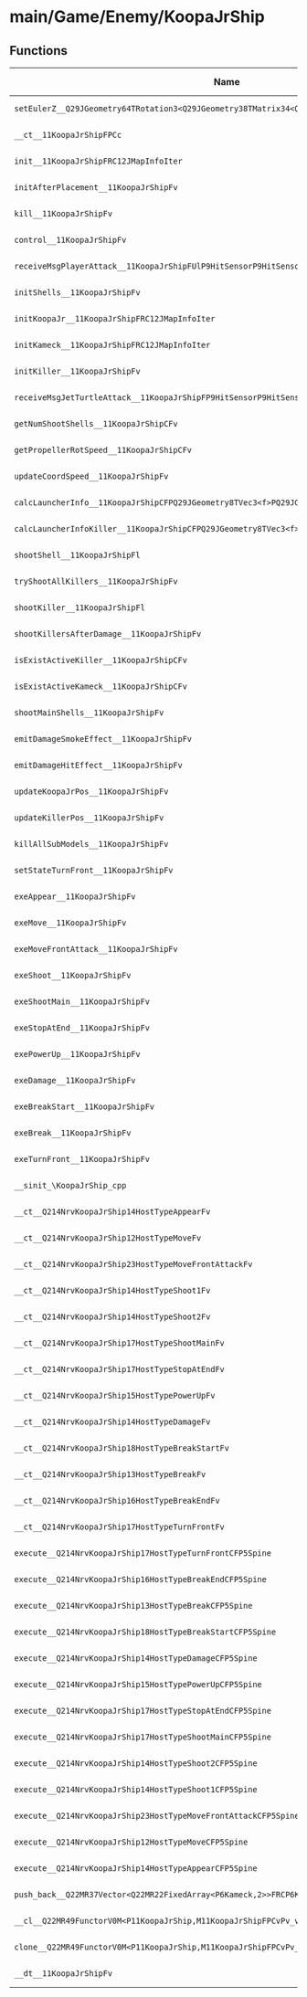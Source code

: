 # main/Game/Enemy/KoopaJrShip

## Functions

| Name | Address | Match % |
|------|---------|---------|
| `setEulerZ__Q29JGeometry64TRotation3<Q29JGeometry38TMatrix34<Q29JGeometry13SMatrix34C<f>>>Ff` | `0x801123BC` | :x: (0.0%) |
| `__ct__11KoopaJrShipFPCc` | `0x8011244C` | :x: (0.0%) |
| `init__11KoopaJrShipFRC12JMapInfoIter` | `0x80112534` | :x: (0.0%) |
| `initAfterPlacement__11KoopaJrShipFv` | `0x80112780` | :x: (0.0%) |
| `kill__11KoopaJrShipFv` | `0x801127B8` | :x: (0.0%) |
| `control__11KoopaJrShipFv` | `0x801127F0` | :x: (0.0%) |
| `receiveMsgPlayerAttack__11KoopaJrShipFUlP9HitSensorP9HitSensor` | `0x8011297C` | :x: (0.0%) |
| `initShells__11KoopaJrShipFv` | `0x801129E8` | :x: (0.0%) |
| `initKoopaJr__11KoopaJrShipFRC12JMapInfoIter` | `0x80112A58` | :x: (0.0%) |
| `initKameck__11KoopaJrShipFRC12JMapInfoIter` | `0x80112B24` | :x: (0.0%) |
| `initKiller__11KoopaJrShipFv` | `0x80112BA4` | :x: (0.0%) |
| `receiveMsgJetTurtleAttack__11KoopaJrShipFP9HitSensorP9HitSensor` | `0x80112C1C` | :x: (0.0%) |
| `getNumShootShells__11KoopaJrShipCFv` | `0x80112DCC` | :x: (0.0%) |
| `getPropellerRotSpeed__11KoopaJrShipCFv` | `0x80112E24` | :x: (0.0%) |
| `updateCoordSpeed__11KoopaJrShipFv` | `0x80112ED8` | :x: (0.0%) |
| `calcLauncherInfo__11KoopaJrShipCFPQ29JGeometry8TVec3<f>PQ29JGeometry8TVec3<f>l` | `0x80112FE4` | :x: (0.0%) |
| `calcLauncherInfoKiller__11KoopaJrShipCFPQ29JGeometry8TVec3<f>PQ29JGeometry8TVec3<f>l` | `0x80113058` | :x: (0.0%) |
| `shootShell__11KoopaJrShipFl` | `0x80113164` | :x: (0.0%) |
| `tryShootAllKillers__11KoopaJrShipFv` | `0x80113204` | :x: (0.0%) |
| `shootKiller__11KoopaJrShipFl` | `0x801132C8` | :x: (0.0%) |
| `shootKillersAfterDamage__11KoopaJrShipFv` | `0x80113354` | :x: (0.0%) |
| `isExistActiveKiller__11KoopaJrShipCFv` | `0x801133B0` | :x: (0.0%) |
| `isExistActiveKameck__11KoopaJrShipCFv` | `0x80113420` | :x: (0.0%) |
| `shootMainShells__11KoopaJrShipFv` | `0x801134B0` | :x: (0.0%) |
| `emitDamageSmokeEffect__11KoopaJrShipFv` | `0x801135FC` | :x: (0.0%) |
| `emitDamageHitEffect__11KoopaJrShipFv` | `0x8011362C` | :x: (0.0%) |
| `updateKoopaJrPos__11KoopaJrShipFv` | `0x801136C0` | :x: (0.0%) |
| `updateKillerPos__11KoopaJrShipFv` | `0x80113774` | :x: (0.0%) |
| `killAllSubModels__11KoopaJrShipFv` | `0x80113808` | :x: (0.0%) |
| `setStateTurnFront__11KoopaJrShipFv` | `0x8011386C` | :x: (0.0%) |
| `exeAppear__11KoopaJrShipFv` | `0x801138DC` | :x: (0.0%) |
| `exeMove__11KoopaJrShipFv` | `0x801139BC` | :x: (0.0%) |
| `exeMoveFrontAttack__11KoopaJrShipFv` | `0x80113AE0` | :x: (0.0%) |
| `exeShoot__11KoopaJrShipFv` | `0x80113BCC` | :x: (0.0%) |
| `exeShootMain__11KoopaJrShipFv` | `0x80113C84` | :x: (0.0%) |
| `exeStopAtEnd__11KoopaJrShipFv` | `0x80113D44` | :x: (0.0%) |
| `exePowerUp__11KoopaJrShipFv` | `0x80113DC4` | :x: (0.0%) |
| `exeDamage__11KoopaJrShipFv` | `0x80113E10` | :x: (0.0%) |
| `exeBreakStart__11KoopaJrShipFv` | `0x80113F60` | :x: (0.0%) |
| `exeBreak__11KoopaJrShipFv` | `0x80114120` | :x: (0.0%) |
| `exeTurnFront__11KoopaJrShipFv` | `0x801142F8` | :x: (0.0%) |
| `__sinit_\KoopaJrShip_cpp` | `0x80114488` | :x: (0.0%) |
| `__ct__Q214NrvKoopaJrShip14HostTypeAppearFv` | `0x8011450C` | :x: (0.0%) |
| `__ct__Q214NrvKoopaJrShip12HostTypeMoveFv` | `0x8011451C` | :x: (0.0%) |
| `__ct__Q214NrvKoopaJrShip23HostTypeMoveFrontAttackFv` | `0x8011452C` | :x: (0.0%) |
| `__ct__Q214NrvKoopaJrShip14HostTypeShoot1Fv` | `0x8011453C` | :x: (0.0%) |
| `__ct__Q214NrvKoopaJrShip14HostTypeShoot2Fv` | `0x8011454C` | :x: (0.0%) |
| `__ct__Q214NrvKoopaJrShip17HostTypeShootMainFv` | `0x8011455C` | :x: (0.0%) |
| `__ct__Q214NrvKoopaJrShip17HostTypeStopAtEndFv` | `0x8011456C` | :x: (0.0%) |
| `__ct__Q214NrvKoopaJrShip15HostTypePowerUpFv` | `0x8011457C` | :x: (0.0%) |
| `__ct__Q214NrvKoopaJrShip14HostTypeDamageFv` | `0x8011458C` | :x: (0.0%) |
| `__ct__Q214NrvKoopaJrShip18HostTypeBreakStartFv` | `0x8011459C` | :x: (0.0%) |
| `__ct__Q214NrvKoopaJrShip13HostTypeBreakFv` | `0x801145AC` | :x: (0.0%) |
| `__ct__Q214NrvKoopaJrShip16HostTypeBreakEndFv` | `0x801145BC` | :x: (0.0%) |
| `__ct__Q214NrvKoopaJrShip17HostTypeTurnFrontFv` | `0x801145CC` | :x: (0.0%) |
| `execute__Q214NrvKoopaJrShip17HostTypeTurnFrontCFP5Spine` | `0x801145DC` | :x: (0.0%) |
| `execute__Q214NrvKoopaJrShip16HostTypeBreakEndCFP5Spine` | `0x801145E4` | :x: (0.0%) |
| `execute__Q214NrvKoopaJrShip13HostTypeBreakCFP5Spine` | `0x80114634` | :x: (0.0%) |
| `execute__Q214NrvKoopaJrShip18HostTypeBreakStartCFP5Spine` | `0x8011463C` | :x: (0.0%) |
| `execute__Q214NrvKoopaJrShip14HostTypeDamageCFP5Spine` | `0x80114644` | :x: (0.0%) |
| `execute__Q214NrvKoopaJrShip15HostTypePowerUpCFP5Spine` | `0x8011464C` | :x: (0.0%) |
| `execute__Q214NrvKoopaJrShip17HostTypeStopAtEndCFP5Spine` | `0x80114654` | :x: (0.0%) |
| `execute__Q214NrvKoopaJrShip17HostTypeShootMainCFP5Spine` | `0x8011465C` | :x: (0.0%) |
| `execute__Q214NrvKoopaJrShip14HostTypeShoot2CFP5Spine` | `0x80114664` | :x: (0.0%) |
| `execute__Q214NrvKoopaJrShip14HostTypeShoot1CFP5Spine` | `0x8011466C` | :x: (0.0%) |
| `execute__Q214NrvKoopaJrShip23HostTypeMoveFrontAttackCFP5Spine` | `0x80114674` | :x: (0.0%) |
| `execute__Q214NrvKoopaJrShip12HostTypeMoveCFP5Spine` | `0x8011467C` | :x: (0.0%) |
| `execute__Q214NrvKoopaJrShip14HostTypeAppearCFP5Spine` | `0x80114684` | :x: (0.0%) |
| `push_back__Q22MR37Vector<Q22MR22FixedArray<P6Kameck,2>>FRCP6Kameck` | `0x8011468C` | :x: (0.0%) |
| `__cl__Q22MR49FunctorV0M<P11KoopaJrShip,M11KoopaJrShipFPCvPv_v>CFv` | `0x801146A8` | :x: (0.0%) |
| `clone__Q22MR49FunctorV0M<P11KoopaJrShip,M11KoopaJrShipFPCvPv_v>CFP7JKRHeap` | `0x801146D8` | :x: (0.0%) |
| `__dt__11KoopaJrShipFv` | `0x80114740` | :x: (0.0%) |